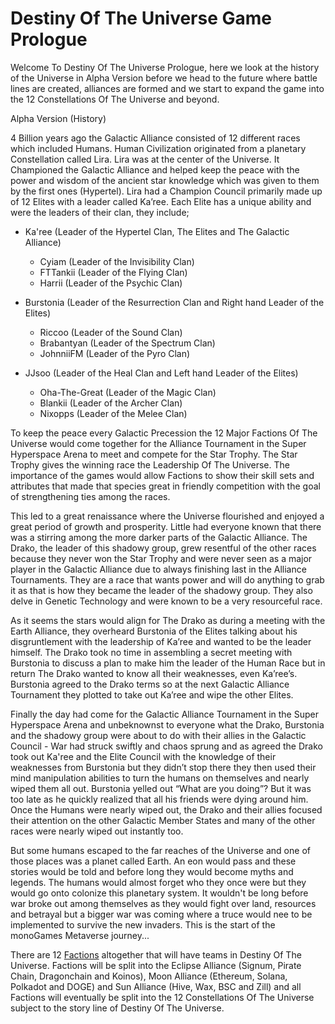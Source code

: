 <h1>Destiny Of The Universe Game Prologue</h1>

Welcome To Destiny Of The Universe Prologue, here we look at the history of the Universe in Alpha Version before we head to the future where battle lines are created, alliances are formed and we start to expand the game into the 12 Constellations Of The Universe and beyond.

Alpha Version (History)

4 Billion years ago the Galactic Alliance consisted of 12 different races which included Humans. 
Human Civilization originated from a planetary Constellation called Lira. Lira was at the center of the Universe. It Championed the Galactic Alliance and helped keep the peace with the power and wisdom of the ancient star knowledge which was given to them by the first ones (Hypertel). Lira had a Champion Council primarily made up of 12 Elites with a leader called Ka’ree. Each Elite has a unique ability and were the leaders of their clan, they include;

<ul>    
  <li>Ka'ree (Leader of the Hypertel Clan, The Elites and The Galactic Alliance)</li>
  <p></p>
  <ul><li>Cyiam (Leader of the Invisibility Clan)</li>
  <li>FTTankii (Leader of the Flying Clan)</li>
  <li>Harrii (Leader of the Psychic Clan)</li>
  </ul>
</ul>
  <p></p>
<ul>    
  <li>Burstonia (Leader of the Resurrection Clan and Right hand Leader of the Elites)</li>
  <p></p>
  <ul><li>Riccoo (Leader of the Sound Clan)</li>
  <li>Brabantyan (Leader of the Spectrum Clan)</li>
  <li>JohnniiFM (Leader of the Pyro Clan)</li>
  </ul>
</ul>
  <p></p>
<ul>    
  <li>JJsoo (Leader of the Heal Clan and Left hand Leader of the Elites)</li>
  <p></p>
  <ul><li>Oha-The-Great (Leader of the Magic Clan)</li>
  <li>Blankii (Leader of the Archer Clan)</li>
  <li>Nixopps (Leader of the Melee Clan)</li>
  </ul>
</ul>
    
To keep the peace every Galactic Precession the 12 Major Factions Of The Universe would come together for the Alliance Tournament in the Super Hyperspace Arena to meet and compete for the Star Trophy. The Star Trophy gives the winning race the Leadership Of The Universe. The importance of the games would allow Factions to show their skill sets and attributes that made that species great in friendly competition with the goal of strengthening ties among the races. 

This led to a great renaissance where the Universe flourished and enjoyed a great period of growth and prosperity. Little had everyone known that there was a stirring among the more darker parts of the Galactic Alliance. The Drako, the leader of this shadowy group, grew resentful of the other races because they never won the Star Trophy and were never seen as a major player in the Galactic Alliance due to always finishing last in the Alliance Tournaments. 
They are a race that wants power and will do anything to grab it as that is how they became the leader of the shadowy group. They also delve in Genetic Technology and were known to be a very resourceful race.

As it seems the stars would align for The Drako as during a meeting with the Earth Alliance, they overheard Burstonia of the Elites talking about his disgruntlement with the leadership of Ka’ree and wanted to be the leader himself. The Drako took no time in assembling a secret meeting with Burstonia to discuss a plan to make him the leader of the Human Race but in return The Drako wanted to know all their weaknesses, even Ka’ree’s. Burstonia agreed to the Drako terms so at the next Galactic Alliance Tournament they plotted to take out Ka’ree and wipe the other Elites. 

Finally the day had come for the Galactic Alliance Tournament in the Super Hyperspace Arena and unbeknownst to everyone what the Drako, Burstonia and the shadowy group were about to do with their allies in the Galactic Council - War had struck swiftly and chaos sprung and as agreed the Drako took out Ka'ree and the Elite Council with the knowledge of their weaknesses from Burstonia but they didn’t stop there they then used their mind manipulation abilities to turn the humans on themselves and nearly wiped them all out. Burstonia yelled out “What are you doing”? But it was too late as he quickly realized that all his friends were dying around him. Once the Humans were nearly wiped out, the Drako and their allies focused their attention on the other Galactic Member States and many of the other races were nearly wiped out instantly too.

But some humans escaped to the far reaches of the Universe and one of those places was a planet called Earth. An eon would pass and these stories would be told and before long they would become myths and legends. The humans would almost forget who they once were but they would go onto colonize this planetary system. It wouldn't be long before war broke out among themselves as they would fight over land, resources and betrayal but a bigger war was coming where a truce would nee to be implemented to survive the new invaders. This is the start of the monoGames Metaverse journey...

There are 12 <a href="https://github.com/369gtech/Factions">Factions</a> altogether that will have teams in Destiny Of The Universe. Factions will be split into the Eclipse Alliance (Signum, Pirate Chain, Dragonchain and Koinos), Moon Alliance (Ethereum, Solana, Polkadot and DOGE) and Sun Alliance (Hive, Wax, BSC and Zill) and all Factions will eventually be split into the 12 Constellations Of The Universe subject to the story line of Destiny Of The Universe.

